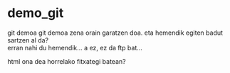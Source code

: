 # demo_git
git demoa
git demoa zena orain garatzen doa.
eta hemendik egiten badut sartzen al da?<br/>
erran nahi du hemendik… a ez, ez da ftp bat...
<p>html ona dea horrelako fitxategi batean?</p>
